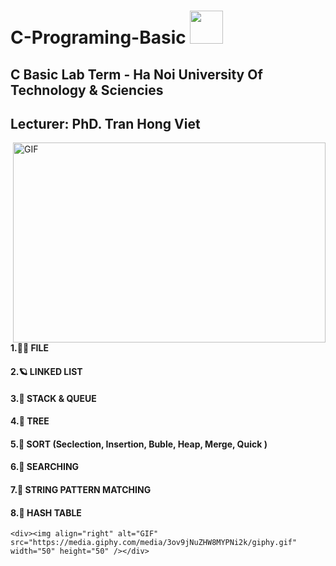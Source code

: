 <!DOCTYPE html>
<html lang="en">
<head>
    <meta charset="UTF-8">
    <meta http-equiv="X-UA-Compatible" content="IE=edge">
    <meta name="viewport" content="width=device-width, initial-scale=1.0">
</head>
<body>
    <h1>C-Programing-Basic  <img src="https://media.giphy.com/media/5MK2xrwtg1zTjr2Ebk/giphy.gif" width="53"></h1>
    <h2>C Basic Lab Term - Ha Noi University Of Technology & Sciencies</h2>
    <h2> Lecturer: PhD. Tran Hong Viet</h2>
    <img align="right" alt="GIF" src="https://github.com/abhisheknaiidu/abhisheknaiidu/blob/master/code.gif?raw=true" width="500" height="320" />
    <h4>1.🤷‍♀️ FILE</h4>
    <h4>2.🪐 LINKED LIST</h4>
    <h4>3.🍔 STACK & QUEUE</h4>
    <h4>4.🌴 TREE</h4>
    <h4>5.🥣 SORT (Seclection, Insertion, Buble, Heap, Merge, Quick )</h4>
    <h4>6.🍇 SEARCHING</h4>
    <h4>7.🌾 STRING PATTERN MATCHING </h4>
    <h4>8.💛 HASH TABLE</h4>
    
    <div><img align="right" alt="GIF" src="https://media.giphy.com/media/3ov9jNuZHW8MYPNi2k/giphy.gif" width="50" height="50" /></div>
</body>
</html>
